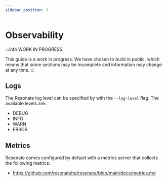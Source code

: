 ```yaml
---
sidebar_position: 3
---
```


# Observability

:::info WORK IN PROGRESS

This guide is a work in progress. We have chosen to build in public, which means that some sections may be incomplete and information may change at any time.
:::

## Logs

The Resonate log level can be specified by with the `--log-level` flag. The available levels are:
- DEBUG
- INFO
- WARN
- ERROR

## Metrics 

Resonate comes configured by default with a metrics server that collects the following metrics:
- https://github.com/resonatehq/resonate/blob/main/docs/metrics.md


